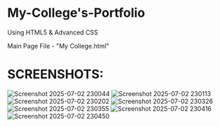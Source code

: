 # My-College's-Portfolio
Using HTML5 & Advanced CSS

Main Page File - "My College.html"

# SCREENSHOTS:

![Screenshot 2025-07-02 230044](https://github.com/user-attachments/assets/0091e515-dcf4-4239-8737-e128ce50354b)
![Screenshot 2025-07-02 230113](https://github.com/user-attachments/assets/a5eb7f5e-19a8-4642-b123-974459dd686e)
![Screenshot 2025-07-02 230202](https://github.com/user-attachments/assets/e5c7fbe6-8dc0-46a9-9949-7f69fbc8f09c)
![Screenshot 2025-07-02 230326](https://github.com/user-attachments/assets/18b438a6-0592-43b6-85ae-8ea0416c83ad)
![Screenshot 2025-07-02 230355](https://github.com/user-attachments/assets/5b7b8d2e-1999-4e73-9c34-ef68c89432ff)
![Screenshot 2025-07-02 230416](https://github.com/user-attachments/assets/cbb28db5-3ccf-4b33-8d86-742d0f522f58)
![Screenshot 2025-07-02 230450](https://github.com/user-attachments/assets/6423476e-8eac-4f80-a23c-2d2a37392b09)
